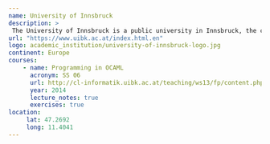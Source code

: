 ```yaml
---
name: University of Innsbruck 
description: >
 The University of Innsbruck is a public university in Innsbruck, the capital of the Austrian federal state of Tyrol, founded in 1669. 
url: "https://www.uibk.ac.at/index.html.en"
logo: academic_institution/university-of-innsbruck-logo.jpg
continent: Europe
courses:
    - name: Programming in OCAML
      acronym: SS 06
      url: http://cl-informatik.uibk.ac.at/teaching/ws13/fp/content.php
      year: 2014
      lecture_notes: true
      exercises: true
location:
     lat: 47.2692
     long: 11.4041
---
```

